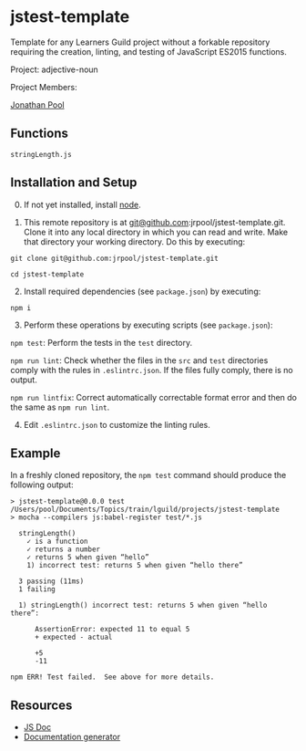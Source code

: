 # jstest-template

Template for any Learners Guild project without a forkable repository requiring the creation, linting, and testing of JavaScript ES2015 functions.

Project: adjective-noun

Project Members:

[Jonathan Pool](https://github.com/jrpool)

## Functions

```
stringLength.js
```

## Installation and Setup

0. If not yet installed, install [node][node].

1. This remote repository is at git@github.com:jrpool/jstest-template.git. Clone it into any local directory in which you can read and write. Make that directory your working directory. Do this by executing:

  `git clone git@github.com:jrpool/jstest-template.git`

  `cd jstest-template`

2. Install required dependencies (see `package.json`) by executing:

  `npm i`

3. Perform these operations by executing scripts (see `package.json`):

  `npm test`: Perform the tests in the `test` directory.

  `npm run lint`: Check whether the files in the `src` and `test` directories comply with the rules in `.eslintrc.json`. If the files fully comply, there is no output.

  `npm run lintfix`: Correct automatically correctable format error and then do the same as `npm run lint`.

4. Edit `.eslintrc.json` to customize the linting rules.

## Example

In a freshly cloned repository, the `npm test` command should produce the following output:

```
> jstest-template@0.0.0 test /Users/pool/Documents/Topics/train/lguild/projects/jstest-template
> mocha --compilers js:babel-register test/*.js

  stringLength()
    ✓ is a function
    ✓ returns a number
    ✓ returns 5 when given “hello”
    1) incorrect test: returns 5 when given “hello there”

  3 passing (11ms)
  1 failing

  1) stringLength() incorrect test: returns 5 when given “hello there”:

      AssertionError: expected 11 to equal 5
      + expected - actual

      +5
      -11

npm ERR! Test failed.  See above for more details.
```

## Resources

- [JS Doc][jsdoc]
- [Documentation generator][npm-documentation]

[chai]: https://chaijs.org/
[github-pages]: https://pages.github.com/
[jsdoc]: http://usejsdoc.org/
[mocha]: https://mochajs.org/
[node]: https://nodejs.org/en/
[npm]: https://www.npmjs.com/
[npm-documentation]: https://www.npmjs.com/package/documentation
